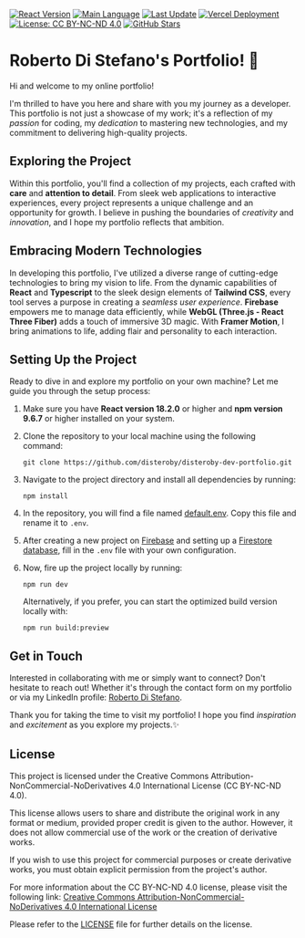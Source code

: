 [![React Version](https://img.shields.io/badge/React-v18.2.43-blue.svg?logo=React&label=React&logoColor=white)](https://reactjs.org/)
[![Main Language](https://img.shields.io/github/languages/top/disteroby/disteroby-dev-portfolio?logo=Typescript&label=TypeScript&logoColor=white)](https://github.com/disteroby/disteroby-dev-portfolio)
[![Last Update](https://img.shields.io/github/last-commit/disteroby/disteroby-dev-portfolio?label=Last%20Update&logo=GitHub&logoColor=white)](https://github.com/disteroby/disteroby-dev-portfolio/commits/main)
[![Vercel Deployment](https://img.shields.io/github/deployments/disteroby/disteroby-dev-portfolio/production?label=Vercel%20Deploy&logo=Vercel)](https://disteroby-dev-portfolio.vercel.app)
[![License: CC BY-NC-ND 4.0](https://img.shields.io/badge/License-CC%20BY--NC--ND%204.0-lightgrey.svg?logo=Creative%20Commons&logoColor=white)](https://creativecommons.org/licenses/by-nc-nd/4.0/)
[![GitHub Stars](https://img.shields.io/github/stars/disteroby/disteroby-dev-portfolio?style=social)](https://github.com/disteroby/disteroby-dev-portfolio)


# Roberto Di Stefano's Portfolio! 🚀

Hi and welcome to my online portfolio!

I'm thrilled to have you here and share with you my journey as a developer. This portfolio is not just a showcase of my work; it's a reflection of my *passion* for coding, my *dedication* to mastering new technologies, and my commitment to delivering high-quality projects.


## Exploring the Project

Within this portfolio, you'll find a collection of my projects, each crafted with **care** and **attention to detail**. From sleek web applications to interactive experiences, every project represents a unique challenge and an opportunity for growth. I believe in pushing the boundaries of *creativity* and *innovation*, and I hope my portfolio reflects that ambition.


## Embracing Modern Technologies

In developing this portfolio, I've utilized a diverse range of cutting-edge technologies to bring my vision to life. From the dynamic capabilities of **React** and **Typescript** to the sleek design elements of **Tailwind CSS**, every tool serves a purpose in creating a *seamless user experience*. **Firebase** empowers me to manage data efficiently, while **WebGL (Three.js - React Three Fiber)** adds a touch of immersive 3D magic. With **Framer Motion**, I bring animations to life, adding flair and personality to each interaction.


## Setting Up the Project

Ready to dive in and explore my portfolio on your own machine? Let me guide you through the setup process:

1. Make sure you have **React version 18.2.0** or higher and **npm version 9.6.7** or higher installed on your system.

2. Clone the repository to your local machine using the following command:
   ```shell
   git clone https://github.com/disteroby/disteroby-dev-portfolio.git
   ```

3. Navigate to the project directory and install all dependencies by running:
   ```shell
   npm install
   ```

4. In the repository, you will find a file named [default.env](default.env). Copy this file and rename it to `.env`.

5. After creating a new project on [Firebase](https://firebase.google.com/) and setting up a [Firestore database](https://firebase.google.com/docs/firestore), fill in the `.env` file with your own configuration.

6. Now, fire up the project locally by running:
   ```shell
   npm run dev
   ```

   Alternatively, if you prefer, you can start the optimized build version locally with:
   ```shell
   npm run build:preview
   ```


## Get in Touch

Interested in collaborating with me or simply want to connect? Don't hesitate to reach out! Whether it's through the contact form on my portfolio or via my LinkedIn profile: [Roberto Di Stefano](https://www.linkedin.com/in/disteroby1999/).

Thank you for taking the time to visit my portfolio! I hope you find *inspiration* and *excitement* as you explore my projects.✨


## License

This project is licensed under the Creative Commons Attribution-NonCommercial-NoDerivatives 4.0 International License (CC BY-NC-ND 4.0).

This license allows users to share and distribute the original work in any format or medium, provided proper credit is given to the author. However, it does not allow commercial use of the work or the creation of derivative works.

If you wish to use this project for commercial purposes or create derivative works, you must obtain explicit permission from the project's author.

For more information about the CC BY-NC-ND 4.0 license, please visit the following link: [Creative Commons Attribution-NonCommercial-NoDerivatives 4.0 International License](https://creativecommons.org/licenses/by-nc-nd/4.0/)

Please refer to the [LICENSE](LICENSE.md) file for further details on the license.
